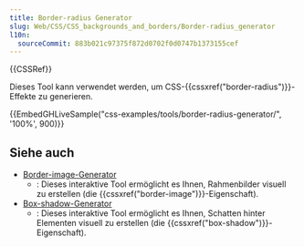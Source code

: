 ```yaml
---
title: Border-radius Generator
slug: Web/CSS/CSS_backgrounds_and_borders/Border-radius_generator
l10n:
  sourceCommit: 883b021c97375f872d0702f0d0747b1373155cef
---
```


{{CSSRef}}

Dieses Tool kann verwendet werden, um CSS-{{cssxref("border-radius")}}-Effekte zu generieren.

{{EmbedGHLiveSample("css-examples/tools/border-radius-generator/", '100%', 900)}}

## Siehe auch

- [Border-image-Generator](/de/docs/Web/CSS/CSS_backgrounds_and_borders/Border-image_generator)
  - : Dieses interaktive Tool ermöglicht es Ihnen, Rahmenbilder visuell zu erstellen (die {{cssxref("border-image")}}-Eigenschaft).
- [Box-shadow-Generator](/de/docs/Web/CSS/CSS_backgrounds_and_borders/Box-shadow_generator)
  - : Dieses interaktive Tool ermöglicht es Ihnen, Schatten hinter Elementen visuell zu erstellen (die {{cssxref("box-shadow")}}-Eigenschaft).
